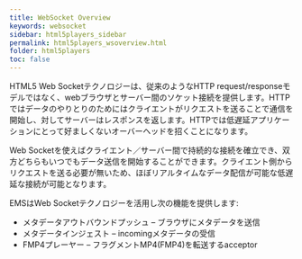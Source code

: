 ```yaml
---
title: WebSocket Overview
keywords: websocket
sidebar: html5players_sidebar
permalink: html5players_wsoverview.html
folder: html5players
toc: false
---
```


HTML5 Web Socketテクノロジーは、従来のようなHTTP request/responseモデルではなく、webブラウザとサーバー間のソケット接続を提供します。HTTPではデータのやりとりのためにはクライエントがリクエストを送ることで通信を開始し、対してサーバーはレスポンスを返します。HTTPでは低遅延アプリケーションにとって好ましくないオーバーヘッドを招くことになります。

Web Socketを使えばクライエント／サーバー間で持続的な接続を確立でき、双方どちらもいつでもデータ送信を開始することができます。クライエント側からリクエストを送る必要が無いため、ほぼリアルタイムなデータ配信が可能な低遅延な接続が可能となります。

EMSはWeb Socketテクノロジーを活用し次の機能を提供します:

- メタデータアウトバウンドプッシュ – ブラウザにメタデータを送信
- メタデータインジェスト – incomingメタデータの受信
- FMP4プレーヤー – フラグメントMP4(FMP4)を転送するacceptor






